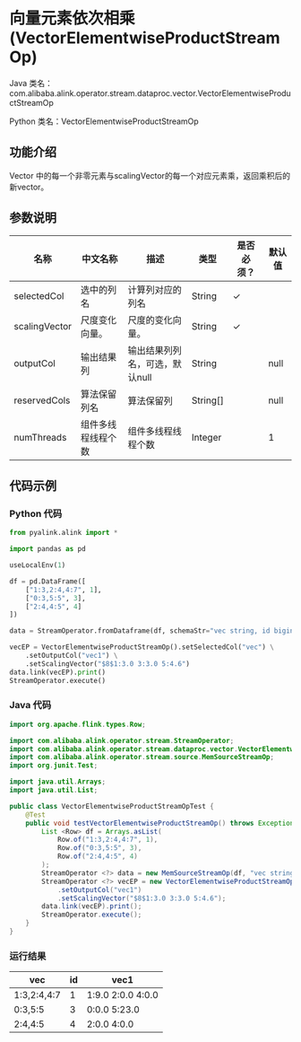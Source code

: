 # 向量元素依次相乘 (VectorElementwiseProductStreamOp)
Java 类名：com.alibaba.alink.operator.stream.dataproc.vector.VectorElementwiseProductStreamOp

Python 类名：VectorElementwiseProductStreamOp


## 功能介绍
 Vector 中的每一个非零元素与scalingVector的每一个对应元素乘，返回乘积后的新vector。

## 参数说明

| 名称 | 中文名称 | 描述 | 类型 | 是否必须？ | 默认值 |
| --- | --- | --- | --- | --- | --- |
| selectedCol | 选中的列名 | 计算列对应的列名 | String | ✓ |  |
| scalingVector | 尺度变化向量。 | 尺度的变化向量。 | String | ✓ |  |
| outputCol | 输出结果列 | 输出结果列列名，可选，默认null | String |  | null |
| reservedCols | 算法保留列名 | 算法保留列 | String[] |  | null |
| numThreads | 组件多线程线程个数 | 组件多线程线程个数 | Integer |  | 1 |


## 代码示例
### Python 代码
```python
from pyalink.alink import *

import pandas as pd

useLocalEnv(1)

df = pd.DataFrame([
    ["1:3,2:4,4:7", 1],
    ["0:3,5:5", 3],
    ["2:4,4:5", 4]
])

data = StreamOperator.fromDataframe(df, schemaStr="vec string, id bigint")

vecEP = VectorElementwiseProductStreamOp().setSelectedCol("vec") \
	.setOutputCol("vec1") \
	.setScalingVector("$8$1:3.0 3:3.0 5:4.6")
data.link(vecEP).print()
StreamOperator.execute()
```
### Java 代码
```java
import org.apache.flink.types.Row;

import com.alibaba.alink.operator.stream.StreamOperator;
import com.alibaba.alink.operator.stream.dataproc.vector.VectorElementwiseProductStreamOp;
import com.alibaba.alink.operator.stream.source.MemSourceStreamOp;
import org.junit.Test;

import java.util.Arrays;
import java.util.List;

public class VectorElementwiseProductStreamOpTest {
	@Test
	public void testVectorElementwiseProductStreamOp() throws Exception {
		List <Row> df = Arrays.asList(
			Row.of("1:3,2:4,4:7", 1),
			Row.of("0:3,5:5", 3),
			Row.of("2:4,4:5", 4)
		);
		StreamOperator <?> data = new MemSourceStreamOp(df, "vec string, id int");
		StreamOperator <?> vecEP = new VectorElementwiseProductStreamOp().setSelectedCol("vec")
			.setOutputCol("vec1")
			.setScalingVector("$8$1:3.0 3:3.0 5:4.6");
		data.link(vecEP).print();
		StreamOperator.execute();
	}
}
```
### 运行结果
| vec         | id   | vec1              |
| ----------- | ---- | ----------------- |
| 1:3,2:4,4:7 | 1    | 1:9.0 2:0.0 4:0.0 |
| 0:3,5:5     | 3    | 0:0.0 5:23.0      |
| 2:4,4:5     | 4    | 2:0.0 4:0.0       |
